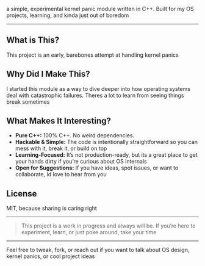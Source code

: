 a simple, experimental kernel panic module written in C++. Built for my OS projects, learning, and kinda just out of boredom

---

## What is This?

This project is an early, barebones attempt at handling kernel panics

## Why Did I Make This?

I started this module as a way to dive deeper into how operating systems deal with catastrophic failures. Theres a lot to learn from seeing things break sometimes

## What Makes It Interesting?

- **Pure C++:** 100% C++. No weird dependencies.
- **Hackable & Simple:** The code is intentionally straightforward so you can mess with it, break it, or build on top
- **Learning-Focused:** It’s not production-ready, but its a great place to get your hands dirty if you’re curious about OS internals
- **Open for Suggestions:** If you have ideas, spot issues, or want to collaborate, Id love to hear from you

## License

MIT, because sharing is caring right

---

> This project is a work in progress and always will be. If you’re here to experiment, learn, or just poke around, take your time

---

Feel free to tweak, fork, or reach out if you want to talk about OS design, kernel panics, or cool project ideas
